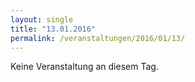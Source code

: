 ```yaml
---
layout: single
title: "13.01.2016"
permalink: /veranstaltungen/2016/01/13/
---
```


Keine Veranstaltung an diesem Tag.
